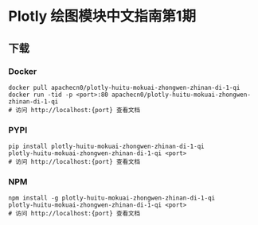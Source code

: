 # Plotly 绘图模块中文指南第1期

## 下载

### Docker

```
docker pull apachecn0/plotly-huitu-mokuai-zhongwen-zhinan-di-1-qi
docker run -tid -p <port>:80 apachecn0/plotly-huitu-mokuai-zhongwen-zhinan-di-1-qi
# 访问 http://localhost:{port} 查看文档
```

### PYPI

```
pip install plotly-huitu-mokuai-zhongwen-zhinan-di-1-qi
plotly-huitu-mokuai-zhongwen-zhinan-di-1-qi <port>
# 访问 http://localhost:{port} 查看文档
```

### NPM

```
npm install -g plotly-huitu-mokuai-zhongwen-zhinan-di-1-qi
plotly-huitu-mokuai-zhongwen-zhinan-di-1-qi <port>
# 访问 http://localhost:{port} 查看文档
```